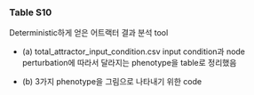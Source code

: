 ### Table S10
Deterministic하게 얻은 어트랙터 결과 분석 tool
* (a) total_attractor_input_condition.csv
input condition과 node perturbation에 따라서 달라지는 phenotype을 table로 정리했음

* (b) 3가지 phenotype을 그림으로 나타내기 위한 code


